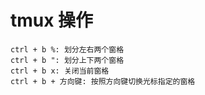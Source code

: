# tmux 操作

```
ctrl + b %: 划分左右两个窗格
ctrl + b ": 划分上下两个窗格
ctrl + b x: 关闭当前窗格
ctrl + b + 方向键: 按照方向键切换光标指定的窗格

```